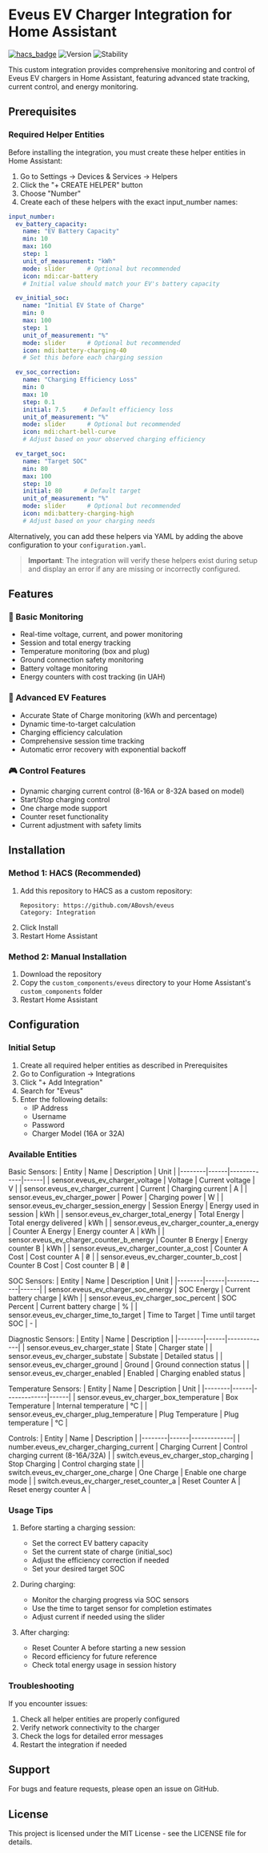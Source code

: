 # Eveus EV Charger Integration for Home Assistant

[![hacs_badge](https://img.shields.io/badge/HACS-Custom-orange.svg)](https://github.com/custom-components/hacs)
![Version](https://img.shields.io/badge/version-1.1.0-blue)
![Stability](https://img.shields.io/badge/stability-stable-green)

This custom integration provides comprehensive monitoring and control of Eveus EV chargers in Home Assistant, featuring advanced state tracking, current control, and energy monitoring.

## Prerequisites

### Required Helper Entities
Before installing the integration, you must create these helper entities in Home Assistant:

1. Go to Settings → Devices & Services → Helpers
2. Click the "+ CREATE HELPER" button
3. Choose "Number"
4. Create each of these helpers with the exact input_number names:

```yaml
input_number:
  ev_battery_capacity:
    name: "EV Battery Capacity"
    min: 10
    max: 160
    step: 1
    unit_of_measurement: "kWh"
    mode: slider      # Optional but recommended
    icon: mdi:car-battery
    # Initial value should match your EV's battery capacity

  ev_initial_soc:
    name: "Initial EV State of Charge"
    min: 0
    max: 100
    step: 1
    unit_of_measurement: "%"
    mode: slider      # Optional but recommended
    icon: mdi:battery-charging-40
    # Set this before each charging session

  ev_soc_correction:
    name: "Charging Efficiency Loss"
    min: 0
    max: 10
    step: 0.1
    initial: 7.5     # Default efficiency loss
    unit_of_measurement: "%"
    mode: slider      # Optional but recommended
    icon: mdi:chart-bell-curve
    # Adjust based on your observed charging efficiency

  ev_target_soc:
    name: "Target SOC"
    min: 80
    max: 100
    step: 10
    initial: 80      # Default target
    unit_of_measurement: "%"
    mode: slider      # Optional but recommended
    icon: mdi:battery-charging-high
    # Adjust based on your charging needs
```

Alternatively, you can add these helpers via YAML by adding the above configuration to your `configuration.yaml`.

> **Important**: The integration will verify these helpers exist during setup and display an error if any are missing or incorrectly configured.

## Features

### 🔌 Basic Monitoring
- Real-time voltage, current, and power monitoring
- Session and total energy tracking
- Temperature monitoring (box and plug)
- Ground connection safety monitoring
- Battery voltage monitoring
- Energy counters with cost tracking (in UAH)

### 🚗 Advanced EV Features
- Accurate State of Charge monitoring (kWh and percentage)
- Dynamic time-to-target calculation
- Charging efficiency calculation
- Comprehensive session time tracking
- Automatic error recovery with exponential backoff

### 🎮 Control Features
- Dynamic charging current control (8-16A or 8-32A based on model)
- Start/Stop charging control
- One charge mode support
- Counter reset functionality
- Current adjustment with safety limits

## Installation

### Method 1: HACS (Recommended)
1. Add this repository to HACS as a custom repository:
   ```
   Repository: https://github.com/ABovsh/eveus
   Category: Integration
   ```
2. Click Install
3. Restart Home Assistant

### Method 2: Manual Installation
1. Download the repository
2. Copy the `custom_components/eveus` directory to your Home Assistant's `custom_components` folder
3. Restart Home Assistant

## Configuration

### Initial Setup
1. Create all required helper entities as described in Prerequisites
2. Go to Configuration → Integrations
3. Click "+ Add Integration"
4. Search for "Eveus"
5. Enter the following details:
   - IP Address
   - Username
   - Password
   - Charger Model (16A or 32A)

### Available Entities

Basic Sensors:
| Entity | Name | Description | Unit |
|--------|------|-------------|------|
| sensor.eveus_ev_charger_voltage | Voltage | Current voltage | V |
| sensor.eveus_ev_charger_current | Current | Charging current | A |
| sensor.eveus_ev_charger_power | Power | Charging power | W |
| sensor.eveus_ev_charger_session_energy | Session Energy | Energy used in session | kWh |
| sensor.eveus_ev_charger_total_energy | Total Energy | Total energy delivered | kWh |
| sensor.eveus_ev_charger_counter_a_energy | Counter A Energy | Energy counter A | kWh |
| sensor.eveus_ev_charger_counter_b_energy | Counter B Energy | Energy counter B | kWh |
| sensor.eveus_ev_charger_counter_a_cost | Counter A Cost | Cost counter A | ₴ |
| sensor.eveus_ev_charger_counter_b_cost | Counter B Cost | Cost counter B | ₴ |

SOC Sensors:
| Entity | Name | Description | Unit |
|--------|------|-------------|------|
| sensor.eveus_ev_charger_soc_energy | SOC Energy | Current battery charge | kWh |
| sensor.eveus_ev_charger_soc_percent | SOC Percent | Current battery charge | % |
| sensor.eveus_ev_charger_time_to_target | Time to Target | Time until target SOC | - |

Diagnostic Sensors:
| Entity | Name | Description |
|--------|------|-------------|
| sensor.eveus_ev_charger_state | State | Charger state |
| sensor.eveus_ev_charger_substate | Substate | Detailed status |
| sensor.eveus_ev_charger_ground | Ground | Ground connection status |
| sensor.eveus_ev_charger_enabled | Enabled | Charging enabled status |

Temperature Sensors:
| Entity | Name | Description | Unit |
|--------|------|-------------|------|
| sensor.eveus_ev_charger_box_temperature | Box Temperature | Internal temperature | °C |
| sensor.eveus_ev_charger_plug_temperature | Plug Temperature | Plug temperature | °C |

Controls:
| Entity | Name | Description |
|--------|------|-------------|
| number.eveus_ev_charger_charging_current | Charging Current | Control charging current (8-16A/32A) |
| switch.eveus_ev_charger_stop_charging | Stop Charging | Control charging state |
| switch.eveus_ev_charger_one_charge | One Charge | Enable one charge mode |
| switch.eveus_ev_charger_reset_counter_a | Reset Counter A | Reset energy counter A |

### Usage Tips
1. Before starting a charging session:
   - Set the correct EV battery capacity
   - Set the current state of charge (initial_soc)
   - Adjust the efficiency correction if needed
   - Set your desired target SOC

2. During charging:
   - Monitor the charging progress via SOC sensors
   - Use the time to target sensor for completion estimates
   - Adjust current if needed using the slider

3. After charging:
   - Reset Counter A before starting a new session
   - Record efficiency for future reference
   - Check total energy usage in session history

### Troubleshooting
If you encounter issues:
1. Check all helper entities are properly configured
2. Verify network connectivity to the charger
3. Check the logs for detailed error messages
4. Restart the integration if needed

## Support

For bugs and feature requests, please open an issue on GitHub.

## License

This project is licensed under the MIT License - see the LICENSE file for details.
